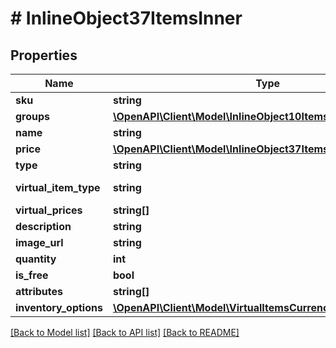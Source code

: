 # # InlineObject37ItemsInner

## Properties

Name | Type | Description | Notes
------------ | ------------- | ------------- | -------------
**sku** | **string** |  | [optional]
**groups** | [**\OpenAPI\Client\Model\InlineObject10ItemsInnerGroupsInner[]**](InlineObject10ItemsInnerGroupsInner.md) |  | [optional]
**name** | **string** |  | [optional]
**price** | [**\OpenAPI\Client\Model\InlineObject37ItemsInnerPrice**](InlineObject37ItemsInnerPrice.md) |  | [optional]
**type** | **string** |  | [optional]
**virtual_item_type** | **string** | Type of virtual item. | [optional]
**virtual_prices** | **string[]** |  | [optional]
**description** | **string** |  | [optional]
**image_url** | **string** |  | [optional]
**quantity** | **int** |  | [optional]
**is_free** | **bool** |  | [optional]
**attributes** | **string[]** |  | [optional]
**inventory_options** | [**\OpenAPI\Client\Model\VirtualItemsCurrencyInventoryOptions**](VirtualItemsCurrencyInventoryOptions.md) |  | [optional]

[[Back to Model list]](../../README.md#models) [[Back to API list]](../../README.md#endpoints) [[Back to README]](../../README.md)

